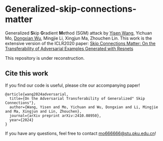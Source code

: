 # Generalized-skip-connections-matter

Generalized **S**kip **G**radient **M**ethod (SGM) attack by [Yisen Wang](https://yisenwang.github.io/), Yichuan Mo, [Dongxian Wu](https://github.com/csdongxian), Mingjie Li, Xingjun Ma, Zhouchen Lin. This work is the extensive version of the ICLR2020 paper: [Skip Connections Matter: On the Transferability of Adversarial Examples Generated with Resnets](https://arxiv.org/pdf/2002.05990)

This repository is under reconstruction.



## Cite this work
If you find our code is useful, please cite our accompanying paper!
```
@article{wang2024adversarial,
  title={On the Adversarial Transferability of Generalized" Skip Connections"},
  author={Wang, Yisen and Mo, Yichuan and Wu, Dongxian and Li, Mingjie and Ma, Xingjun and Lin, Zhouchen},
  journal={arXiv preprint arXiv:2410.08950},
  year={2024}
}
```
If you have any questions, feel free to contact mo666666@stu.pku.edu.cn!
